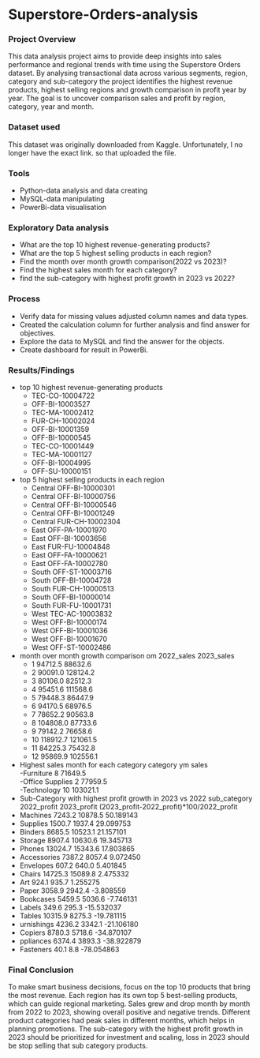 # Superstore-Orders-analysis

### Project Overview

This data analysis project aims to provide deep insights into sales performance and regional trends with time using the 
Superstore Orders dataset. By analysing transactional data across various segments, region, category and sub-category the
project identifies the highest revenue products, highest selling regions and growth comparison in profit year by year.
The goal is to uncover comparison sales and profit by region, category, year and month.

### Dataset used 
This dataset was originally downloaded from Kaggle. Unfortunately, I no longer have the exact link. so that uploaded the 
file.

### Tools

- Python-data analysis and  data creating
- MySQL-data manipulating
- PowerBi-data visualisation

### Exploratory Data analysis

- What are the top 10 highest revenue-generating products?
- What are the top 5 highest selling products in each region?
- Find the month over month growth comparison(2022 vs 2023)?
- Find the highest sales month for each category?
- find the sub-category with highest profit growth in 2023 vs 2022?

### Process

- Verify data for missing values adjusted column names and data types.
- Created the calculation column for further analysis and find answer for objectives.
- Explore the data to MySQL and find the answer for the objects.
- Create dashboard for result in PowerBi.

### Results/Findings
- top 10 highest revenue-generating products
  - TEC-CO-10004722
  - OFF-BI-10003527
  - TEC-MA-10002412
  - FUR-CH-10002024
  - OFF-BI-10001359
  - OFF-BI-10000545
  - TEC-CO-10001449
  - TEC-MA-10001127
  - OFF-BI-10004995
  - OFF-SU-10000151
- top 5 highest selling products in each region
  - Central	OFF-BI-10000301	
  - Central	OFF-BI-10000756	
  - Central	OFF-BI-10000546	
  - Central	OFF-BI-10001249	
  - Central	FUR-CH-10002304	
  - East	OFF-PA-10001970	
  - East	OFF-BI-10003656	
  - East	FUR-FU-10004848	
  - East	OFF-FA-10000621	
  - East	OFF-FA-10002780	
  - South	OFF-ST-10003716	
  - South	OFF-BI-10004728	
  - South	FUR-CH-10000513	
  - South	OFF-BI-10000014	
  - South	FUR-FU-10001731	
  - West	TEC-AC-10003832	
  - West	OFF-BI-10000174	
  - West	OFF-BI-10001036	
  - West	OFF-BI-10001670	
  - West	OFF-ST-10002486	 
- month over month growth comparison
    om	2022_sales	2023_sales
  -	1	   94712.5	   88632.6
  -	2	   90091.0	   128124.2
  -	3	   80106.0	   82512.3
  -	4	   95451.6	   111568.6
  -  5	   79448.3	   86447.9
  -  6	   94170.5	   68976.5
  -	7	   78652.2	   90563.8
  -	8	   104808.0	   87733.6
  -	9	   79142.2	   76658.6
  -	10	 118912.7	   121061.5
  -	11	 84225.3	   75432.8
  - 12	 95869.9	   102556.1
- Highest sales month for each category
    category	      ym	 sales	
   -Furniture	       8	 71649.5	
   -Office Supplies	 2	 77959.5	
   -Technology	      10	 103021.1	
- Sub-Category with highest profit growth in 2023 vs 2022
  sub_category	2022_profit	2023_profit	(2023_profit-2022_profit)*100/2022_profit
 -	 Machines	     7243.2	      10878.5	    50.189143
 -	 Supplies	     1500.7	       1937.4	    29.099753
 -	 Binders	     8685.5	      10523.1	    21.157101
 -	 Storage	     8907.4	      10630.6	    19.345713
 -	 Phones	      13024.7	      15343.6	    17.803865
 -	 Accessories	 7387.2	       8057.4	     9.072450
 -	 Envelopes	    607.2	        640.0	     5.401845
 -	 Chairs	      14725.3	      15089.8	     2.475332
 -	 Art	          924.1	        935.7	     1.255275
 -	 Paper	       3058.9	       2942.4	    -3.808559
 -  Bookcases	   5459.5	       5036.6	    -7.746131
 -  Labels	        349.6	        295.3	    -15.532037
 -  Tables	      10315.9	       8275.3	    -19.781115
 -  urnishings	   4236.2	       3342.1	    -21.106180
 -  Copiers	     8780.3	       5718.6	    -34.870107
 -  ppliances	   6374.4	       3893.3	    -38.922879
 -  Fasteners	     40.1	          8.8	    -78.054863

### Final Conclusion

To make smart business decisions, focus on the top 10 products that bring the most revenue. Each region has its own top 5 best-selling products, which can guide regional marketing. Sales grew and drop month by month from 2022 to 2023, showing overall positive and negative trends. Different product categories had peak sales in different months, which helps in planning promotions. The sub-category with the highest profit growth in 2023 should be prioritized for investment and scaling, loss in 2023 should be stop selling that sub category products.







